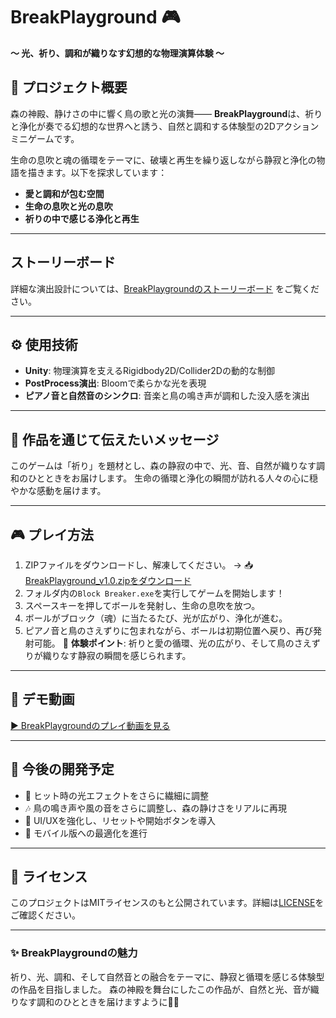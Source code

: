 # **BreakPlayground** 🎮  
**～ 光、祈り、調和が織りなす幻想的な物理演算体験 ～**

## 📝 **プロジェクト概要**  
森の神殿、静けさの中に響く鳥の歌と光の演舞―― **BreakPlayground**は、祈りと浄化が奏でる幻想的な世界へと誘う、自然と調和する体験型の2Dアクションミニゲームです。

生命の息吹と魂の循環をテーマに、破壊と再生を繰り返しながら静寂と浄化の物語を描きます。以下を探求しています：

- **愛と調和が包む空間**
- **生命の息吹と光の息吹**
- **祈りの中で感じる浄化と再生**

---

## ストーリーボード
詳細な演出設計については、[BreakPlaygroundのストーリーボード](./BreakPlayground-storyboard.md) をご覧ください。

---

## ⚙ **使用技術**  
- **Unity**: 物理演算を支えるRigidbody2D/Collider2Dの動的な制御
- **PostProcess演出**: Bloomで柔らかな光を表現
- **ピアノ音と自然音のシンクロ**: 音楽と鳥の鳴き声が調和した没入感を演出

---

## 🌌 **作品を通じて伝えたいメッセージ**  
このゲームは「祈り」を題材とし、森の静寂の中で、光、音、自然が織りなす調和のひとときをお届けします。 生命の循環と浄化の瞬間が訪れる人々の心に穏やかな感動を届けます。

---

## 🎮 **プレイ方法**  
1. ZIPファイルをダウンロードし、解凍してください。 → 📥 [BreakPlayground_v1.0.zipをダウンロード](https://drive.google.com/file/d/1qk2Hh58JKNJKeyvyN2tRdhjvI-xqSKq-/view?usp=drive_link)
2. フォルダ内の`Block Breaker.exe`を実行してゲームを開始します！
3. スペースキーを押してボールを発射し、生命の息吹を放つ。
4. ボールがブロック（魂）に当たるたび、光が広がり、浄化が進む。  
5. ピアノ音と鳥のさえずりに包まれながら、ボールは初期位置へ戻り、再び発射可能。
🌟 **体験ポイント**: 祈りと愛の循環、光の広がり、そして鳥のさえずりが織りなす静寂の瞬間を感じられます。

---

## 🎥 **デモ動画**  
[▶️ BreakPlaygroundのプレイ動画を見る](https://drive.google.com/file/d/1M_CdZ1pXaZ2u9Nl2GFbNuEUFkxYU3c1J/view?usp=drive_link)

---

## 🚀 **今後の開発予定**  
- 🌈 ヒット時の光エフェクトをさらに繊細に調整
- 🎶 鳥の鳴き声や風の音をさらに調整し、森の静けさをリアルに再現
- 🧩 UI/UXを強化し、リセットや開始ボタンを導入 
- 📲 モバイル版への最適化を進行
---

## 📜 **ライセンス**  
このプロジェクトはMITライセンスのもと公開されています。詳細は[LICENSE](https://github.com/kiji44hn/BreakPlayground/blob/main/LICENSE)をご確認ください。

---

### ✨ **BreakPlaygroundの魅力**  
祈り、光、調和、そして自然音との融合をテーマに、静寂と循環を感じる体験型の作品を目指しました。 森の神殿を舞台にしたこの作品が、自然と光、音が織りなす調和のひとときを届けますように🍄✨
